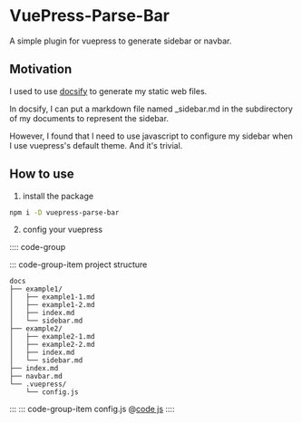 # VuePress-Parse-Bar

A simple plugin for vuepress to generate sidebar or navbar.

## Motivation

I used to use [docsify](https://docsify.js.org/) to generate my static web files.

In docsify, I can put a markdown file named _sidebar.md in the subdirectory of my documents to represent the sidebar.

However, I found that I need to use javascript to configure my sidebar when I use vuepress's default theme.
And it's trivial.

## How to use

1. install the package

```bash
npm i -D vuepress-parse-bar
```

2. config your vuepress

:::: code-group

::: code-group-item project structure
```text
docs
├── example1/
│   ├── example1-1.md
│   ├── example1-2.md
│   ├── index.md
│   └── sidebar.md
├── example2/
│   ├── example2-1.md
│   ├── example2-2.md
│   ├── index.md
│   └── sidebar.md
├── index.md
├── navbar.md
└── .vuepress/
    └── config.js
```
:::
::: code-group-item config.js
@[code js](./.vuepress/config.js)
::::
